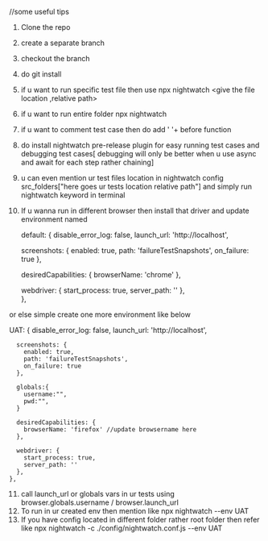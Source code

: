 //some useful tips
1. Clone the repo
2. create a separate branch
3. checkout the branch
4. do git install
5. if u want to run specific test file then use npx nightwatch <give the file location ,relative path>
6. if u want to run entire folder npx nightwatch <give folder location>
7. if u want to comment test case then do add ' '+ before function
8. do install nightwatch pre-release plugin for easy running test cases and debugging test cases[ debugging will only be better when u use async and await for each step rather chaining]
9. u can even mention ur test files location in nightwatch config src_folders["here goes ur tests location relative path"] and simply run nightwatch keyword in terminal
10. If u wanna run in different browser then install that driver and update environment named 

    default: {
      disable_error_log: false,
      launch_url: 'http://localhost',

      screenshots: {
        enabled: true,
        path: 'failureTestSnapshots',
        on_failure: true
      },

      desiredCapabilities: {
        browserName: 'chrome'
      },
      
      webdriver: {
        start_process: true,
        server_path: ''
      },   
    },
    
    
or else simple create one more environment like below 


 UAT: {
      disable_error_log: false,
      launch_url: 'http://localhost',

      screenshots: {
        enabled: true,
        path: 'failureTestSnapshots',
        on_failure: true
      },
      
      globals:{
        username:"",
        pwd:"",
      }

      desiredCapabilities: {
        browserName: 'firefox' //update browsername here
      },
      
      webdriver: {
        start_process: true,
        server_path: ''
      },   
    },
    
  11.  call launch_url or globals vars in ur tests using browser.globals.username / browser.launch_url
  12.  To run in ur created env then mention like npx nightwatch --env UAT
  13.  If you have config located in different folder rather root folder then refer like npx nightwatch -c ./config/nightwatch.conf.js --env UAT
